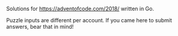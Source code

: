 Solutions for https://adventofcode.com/2018/ written in Go.

Puzzle inputs are different per account. If you came here to submit answers, bear that in mind!
